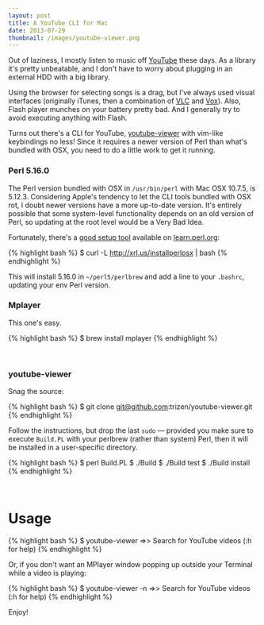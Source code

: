 ```yaml
---
layout: post
title: A YouTube CLI for Mac
date: 2013-07-29
thumbnail: /images/youtube-viewer.png
---
```


Out of laziness, I mostly listen to music off [YouTube][] these days.  As a
library it's pretty unbeatable, and I don't have to worry about plugging in an
external HDD with a big library.

  [YouTube]: http://youtube.com

Using the browser for selecting songs is a drag, but I've always used
visual interfaces (originally iTunes, then a combination of [VLC][] and
[Vox][]).  Also, Flash player munches on your battery pretty bad.  And
I generally try to avoid executing anything with Flash.

  [VLC]: https://videolan.org/vlc/
  [Vox]: http://download.cnet.com/Vox/3000-2139_4-145817.html#rateit

Turns out there's a CLI for YouTube, [youtube-viewer][] with vim-like
keybindings no less!  Since it requires a newer version of Perl than what's
bundled with OSX, you need to do a little work to get it running.

  [youtube-viewer]: https://github.com/trizen/youtube-viewer

### Perl 5.16.0

The Perl version bundled with OSX in `/usr/bin/perl` with Mac OSX 10.7.5, is
5.12.3.  Considering Apple's tendency to let the CLI tools bundled with OSX
rot, I doubt newer versions have a more up-to-date version.  It's entirely
possible that some system-level functionality depends on an old version of
Perl, so updating at the root level would be a Very Bad Idea.

Fortunately, there's a [good setup tool][] available on [learn.perl.org][]:

  [good setup tool]: http://learn.perl.org/installing/osx.html
  [learn.perl.org]: http://learn.perl.org

{% highlight bash %}
    $ curl -L http://xrl.us/installperlosx | bash
{% endhighlight %}

This will install 5.16.0 in `~/perl5/perlbrew` and add a line to your
`.bashrc`, updating your env Perl version.

### Mplayer

This one's easy.

{% highlight bash %}
    $ brew install mplayer
{% endhighlight %}

<br>

### youtube-viewer

Snag the source:

{% highlight bash %}
    $ git clone git@github.com:trizen/youtube-viewer.git
{% endhighlight %}

Follow the instructions, but drop the last `sudo` &mdash; provided you make
sure to execute `Build.PL` with your perlbrew (rather than system) Perl, then
it will be installed in a user-specific directory.

{% highlight bash %}
    $ perl Build.PL
    $ ./Build
    $ ./Build test
    $ ./Build install
{% endhighlight %}

<br>

# Usage

{% highlight bash %}
    $ youtube-viewer
    =>> Search for YouTube videos (:h for help)
{% endhighlight %}

Or, if you don't want an MPlayer window popping up outside your Terminal while
a video is playing:

{% highlight bash %}
    $ youtube-viewer -n
    =>> Search for YouTube videos (:h for help)
{% endhighlight %}

Enjoy!
